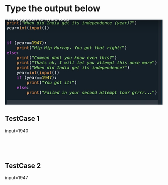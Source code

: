 # Type the output below

![alt text](image.png)

## TestCase 1
input=1940
```




```

## TestCase 2
input=1947
```






```

